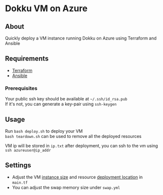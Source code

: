 # Dokku VM on Azure

## About

Quickly deploy a VM instance running Dokku on Azure using Terraform and Ansible

## Requirements

* [Terraform](https://learn.hashicorp.com/tutorials/terraform/install-cli)
* [Ansible](https://docs.ansible.com/ansible/latest/installation_guide/intro_installation.html)

### Prerequisites

Your public ssh key should be available at `~/.ssh/id_rsa.pub`  
If it's not, you can generate a key-pair using `ssh-keygen`

## Usage

Run ```bash deploy.sh``` to deploy your VM  
```bash teardown.sh``` can be used to remove all the deployed resources

VM ip will be stored in `ip.txt` after deployment, you can ssh to the vm using `ssh azureuser@ip_addr`

## Settings
* Adjust the VM [instance size](https://docs.microsoft.com/en-us/azure/virtual-machines/sizes) and resource [deployment location](https://azure.microsoft.com/en-in/global-infrastructure/geographies/#geographies) in `main.tf`
* You can adjust the swap memory size under `swap.yml`
